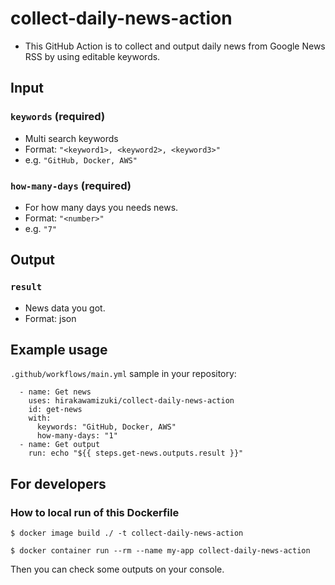 # collect-daily-news-action

* This GitHub Action is to collect and output daily news from Google News RSS by using editable keywords.

## Input

### `keywords` (required)

* Multi search keywords
* Format: `"<keyword1>, <keyword2>, <keyword3>"`
* e.g. `"GitHub, Docker, AWS"`

### `how-many-days` (required)

* For how many days you needs news.
* Format: `"<number>"`
* e.g. `"7"`

## Output

### `result`

* News data you got.
* Format: json

## Example usage

`.github/workflows/main.yml` sample in your repository:

```
  - name: Get news
    uses: hirakawamizuki/collect-daily-news-action
    id: get-news
    with:
      keywords: "GitHub, Docker, AWS"
      how-many-days: "1"
  - name: Get output
    run: echo "${{ steps.get-news.outputs.result }}"
```

## For developers

### How to local run of this Dockerfile

```
$ docker image build ./ -t collect-daily-news-action
```

```
$ docker container run --rm --name my-app collect-daily-news-action
```

Then you can check some outputs on your console.